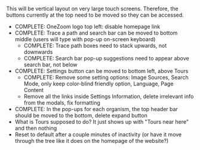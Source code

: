 This will be vertical layout on very large touch screens. Therefore, the buttons currently at the top need to be moved so they can be accessed.
- COMPLETE: OneZoom logo top left: disable homepage link
- COMPLETE: Trace a path and search bar can be moved to bottom middle (users will type with pop-up on-screen keyboard)
    - COMPLETE: Trace path boxes need to stack upwards, not downwards
    - COMPLETE: Search bar pop-up suggestions need to appear above search bar, not below
- COMPLETE: Settings button can be moved to bottom left, above Tours
    - COMPLETE: Remove some setting options: Image Sources, Search Mode, only keep color-blind friendly option, Language, Page Content
    - Remove all the links inside Settings Information, delete irrelevant info from the modals, fix formatting
- COMPLETE: In the pop-ups for each organism, the top header bar should be moved to the bottom, delete expand button
- What is Tours supposed to do? It just shows up with "Tours near here" and then nothing
- Reset to default after a couple minutes of inactivity (or have it move through the tree like it does on the homepage of the website?)